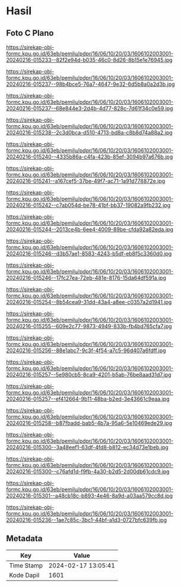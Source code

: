 # Hasil

## Foto C Plano

https://sirekap-obj-formc.kpu.go.id/63eb/pemilu/pdpr/16/06/10/20/03/1606102003001-20240216-015233--82f2e94d-b035-46c0-8d26-8b15e1e76945.jpg

https://sirekap-obj-formc.kpu.go.id/63eb/pemilu/pdpr/16/06/10/20/03/1606102003001-20240216-015237--98b4bce5-76a7-4647-9e32-6d5b8a0a2d3b.jpg

https://sirekap-obj-formc.kpu.go.id/63eb/pemilu/pdpr/16/06/10/20/03/1606102003001-20240216-015237--68e844e3-2d4b-4d77-828c-7d61f34c0e59.jpg

https://sirekap-obj-formc.kpu.go.id/63eb/pemilu/pdpr/16/06/10/20/03/1606102003001-20240216-015238--2c3d0bca-d510-4713-bd8a-c8b8d74a88a2.jpg

https://sirekap-obj-formc.kpu.go.id/63eb/pemilu/pdpr/16/06/10/20/03/1606102003001-20240216-015240--4335b86a-c4fa-423b-85ef-3094b97a676b.jpg

https://sirekap-obj-formc.kpu.go.id/63eb/pemilu/pdpr/16/06/10/20/03/1606102003001-20240216-015241--a167cef5-37be-49f7-ac71-1a91d778872e.jpg

https://sirekap-obj-formc.kpu.go.id/63eb/pemilu/pdpr/16/06/10/20/03/1606102003001-20240216-015242--c7ab054d-be78-41bf-bb37-19082a9fb232.jpg

https://sirekap-obj-formc.kpu.go.id/63eb/pemilu/pdpr/16/06/10/20/03/1606102003001-20240216-015244--2013ce4b-6ee4-4009-89be-cfda92a82eda.jpg

https://sirekap-obj-formc.kpu.go.id/63eb/pemilu/pdpr/16/06/10/20/03/1606102003001-20240216-015246--d3b57ae1-8583-4243-b5df-eb8f5c3360d0.jpg

https://sirekap-obj-formc.kpu.go.id/63eb/pemilu/pdpr/16/06/10/20/03/1606102003001-20240216-015246--17fc27ea-72eb-481e-8176-15da64df591a.jpg

https://sirekap-obj-formc.kpu.go.id/63eb/pemilu/pdpr/16/06/10/20/03/1606102003001-20240216-015254--8b54cea9-31dd-43a4-a8ee-c0357a2d1941.jpg

https://sirekap-obj-formc.kpu.go.id/63eb/pemilu/pdpr/16/06/10/20/03/1606102003001-20240216-015255--609e2c77-9873-4949-833b-fb4bd765cfa7.jpg

https://sirekap-obj-formc.kpu.go.id/63eb/pemilu/pdpr/16/06/10/20/03/1606102003001-20240216-015256--88e1abc7-9c3f-4f54-a7c5-96d407a6fdff.jpg

https://sirekap-obj-formc.kpu.go.id/63eb/pemilu/pdpr/16/06/10/20/03/1606102003001-20240216-015257--5e980cb5-8ca9-4201-b5ab-76be8aad31d7.jpg

https://sirekap-obj-formc.kpu.go.id/63eb/pemilu/pdpr/16/06/10/20/03/1606102003001-20240216-015257--ef412664-9b11-48ba-b2ed-3e43661c9eaa.jpg

https://sirekap-obj-formc.kpu.go.id/63eb/pemilu/pdpr/16/06/10/20/03/1606102003001-20240216-015258--b87fbadd-bab5-4b7a-95a6-5e10469ede29.jpg

https://sirekap-obj-formc.kpu.go.id/63eb/pemilu/pdpr/16/06/10/20/03/1606102003001-20240216-015300--3a48eef1-63df-4fd8-b812-ec34d73e1beb.jpg

https://sirekap-obj-formc.kpu.go.id/63eb/pemilu/pdpr/16/06/10/20/03/1606102003001-20240216-015300--c76afd1d-f9fb-4a30-b2d5-2d00db61cdc9.jpg

https://sirekap-obj-formc.kpu.go.id/63eb/pemilu/pdpr/16/06/10/20/03/1606102003001-20240216-015301--a48cb18c-b893-4e46-8a9d-a03aa579cc8d.jpg

https://sirekap-obj-formc.kpu.go.id/63eb/pemilu/pdpr/16/06/10/20/03/1606102003001-20240216-015236--1ae7c85c-3bc1-44bf-a1d3-0727bfc639fb.jpg


## Metadata

| Key        | Value               |
| ---------- | ------------------- |
| Time Stamp | 2024-02-17 13:05:41 |
| Kode Dapil | 1601                |



